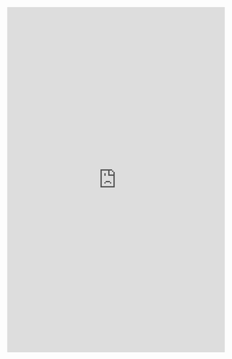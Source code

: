 <iframe class="repl" width="100%" height="800px" frameborder="0" src=https://repl.it/@azablan/reverseStr?lite=true"></iframe>
